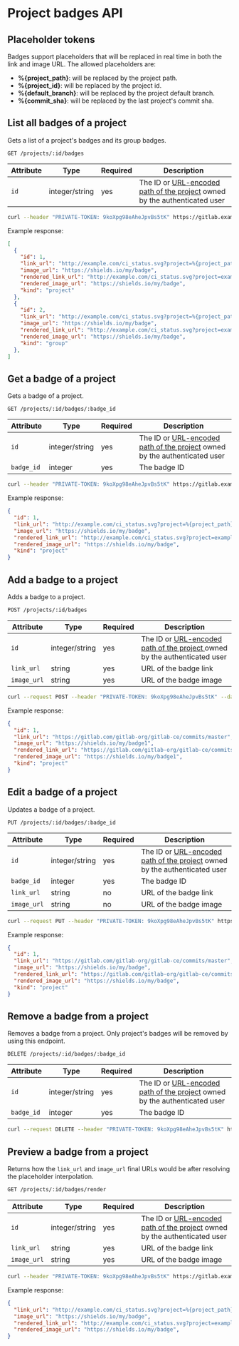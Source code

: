 # Project badges API

## Placeholder tokens

Badges support placeholders that will be replaced in real time in both the link and image URL. The allowed placeholders are:

- **%{project_path}**: will be replaced by the project path.
- **%{project_id}**: will be replaced by the project id.
- **%{default_branch}**: will be replaced by the project default branch.
- **%{commit_sha}**: will be replaced by the last project's commit sha.

## List all badges of a project

Gets a list of a project's badges and its group badges.

```
GET /projects/:id/badges
```

| Attribute | Type | Required | Description |
| --------- | ---- | -------- | ----------- |
| `id`      | integer/string | yes | The ID or [URL-encoded path of the project](README.md#namespaced-path-encoding) owned by the authenticated user |

```bash
curl --header "PRIVATE-TOKEN: 9koXpg98eAheJpvBs5tK" https://gitlab.example.com/api/v4/projects/:id/badges
```

Example response:

```json
[
  {
    "id": 1,
    "link_url": "http://example.com/ci_status.svg?project=%{project_path}&ref=%{default_branch}",
    "image_url": "https://shields.io/my/badge",
    "rendered_link_url": "http://example.com/ci_status.svg?project=example-org/example-project&ref=master",
    "rendered_image_url": "https://shields.io/my/badge",
    "kind": "project"
  },
  {
    "id": 2,
    "link_url": "http://example.com/ci_status.svg?project=%{project_path}&ref=%{default_branch}",
    "image_url": "https://shields.io/my/badge",
    "rendered_link_url": "http://example.com/ci_status.svg?project=example-org/example-project&ref=master",
    "rendered_image_url": "https://shields.io/my/badge",
    "kind": "group"
  },
]
```

## Get a badge of a project

Gets a badge of a project.

```
GET /projects/:id/badges/:badge_id
```

| Attribute | Type | Required | Description |
| --------- | ---- | -------- | ----------- |
| `id`      | integer/string | yes | The ID or [URL-encoded path of the project](README.md#namespaced-path-encoding) owned by the authenticated user |
| `badge_id` | integer | yes   | The badge ID |

```bash
curl --header "PRIVATE-TOKEN: 9koXpg98eAheJpvBs5tK" https://gitlab.example.com/api/v4/projects/:id/badges/:badge_id
```

Example response:

```json
{
  "id": 1,
  "link_url": "http://example.com/ci_status.svg?project=%{project_path}&ref=%{default_branch}",
  "image_url": "https://shields.io/my/badge",
  "rendered_link_url": "http://example.com/ci_status.svg?project=example-org/example-project&ref=master",
  "rendered_image_url": "https://shields.io/my/badge",
  "kind": "project"
}
```

## Add a badge to a project

Adds a badge to a project.

```
POST /projects/:id/badges
```

| Attribute | Type | Required | Description |
| --------- | ---- | -------- | ----------- |
| `id`      | integer/string | yes | The ID or [URL-encoded path of the project ](README.md#namespaced-path-encoding) owned by the authenticated user |
| `link_url` | string         | yes | URL of the badge link |
| `image_url` | string | yes | URL of the badge image |

```bash
curl --request POST --header "PRIVATE-TOKEN: 9koXpg98eAheJpvBs5tK" --data "link_url=https://gitlab.com/gitlab-org/gitlab-ce/commits/master&image_url=https://shields.io/my/badge1&position=0" https://gitlab.example.com/api/v4/projects/:id/badges
```

Example response:

```json
{
  "id": 1,
  "link_url": "https://gitlab.com/gitlab-org/gitlab-ce/commits/master",
  "image_url": "https://shields.io/my/badge1",
  "rendered_link_url": "https://gitlab.com/gitlab-org/gitlab-ce/commits/master",
  "rendered_image_url": "https://shields.io/my/badge1",
  "kind": "project"
}
```

## Edit a badge of a project

Updates a badge of a project.

```
PUT /projects/:id/badges/:badge_id
```

| Attribute | Type | Required | Description |
| --------- | ---- | -------- | ----------- |
| `id`      | integer/string | yes | The ID or [URL-encoded path of the project](README.md#namespaced-path-encoding) owned by the authenticated user |
| `badge_id` | integer | yes   | The badge ID |
| `link_url` | string         | no | URL of the badge link |
| `image_url` | string | no | URL of the badge image |

```bash
curl --request PUT --header "PRIVATE-TOKEN: 9koXpg98eAheJpvBs5tK" https://gitlab.example.com/api/v4/projects/:id/badges/:badge_id
```

Example response:

```json
{
  "id": 1,
  "link_url": "https://gitlab.com/gitlab-org/gitlab-ce/commits/master",
  "image_url": "https://shields.io/my/badge",
  "rendered_link_url": "https://gitlab.com/gitlab-org/gitlab-ce/commits/master",
  "rendered_image_url": "https://shields.io/my/badge",
  "kind": "project"
}
```

## Remove a badge from a project

Removes a badge from a project. Only project's badges will be removed by using this endpoint.

```
DELETE /projects/:id/badges/:badge_id
```

| Attribute | Type | Required | Description |
| --------- | ---- | -------- | ----------- |
| `id`      | integer/string | yes | The ID or [URL-encoded path of the project](README.md#namespaced-path-encoding) owned by the authenticated user |
| `badge_id` | integer | yes   | The badge ID |

```bash
curl --request DELETE --header "PRIVATE-TOKEN: 9koXpg98eAheJpvBs5tK" https://gitlab.example.com/api/v4/projects/:id/badges/:badge_id
```

## Preview a badge from a project

Returns how the `link_url` and `image_url` final URLs would be after resolving the placeholder interpolation.

```
GET /projects/:id/badges/render
```

| Attribute | Type | Required | Description |
| --------- | ---- | -------- | ----------- |
| `id`      | integer/string | yes | The ID or [URL-encoded path of the project](README.md#namespaced-path-encoding) owned by the authenticated user |
| `link_url` | string         | yes | URL of the badge link|
| `image_url` | string | yes | URL of the badge image |

```bash
curl --header "PRIVATE-TOKEN: 9koXpg98eAheJpvBs5tK" https://gitlab.example.com/api/v4/projects/:id/badges/render?link_url=http%3A%2F%2Fexample.com%2Fci_status.svg%3Fproject%3D%25%7Bproject_path%7D%26ref%3D%25%7Bdefault_branch%7D&image_url=https%3A%2F%2Fshields.io%2Fmy%2Fbadge
```

Example response:

```json
{  
  "link_url": "http://example.com/ci_status.svg?project=%{project_path}&ref=%{default_branch}",
  "image_url": "https://shields.io/my/badge",
  "rendered_link_url": "http://example.com/ci_status.svg?project=example-org/example-project&ref=master",
  "rendered_image_url": "https://shields.io/my/badge",
}
```
